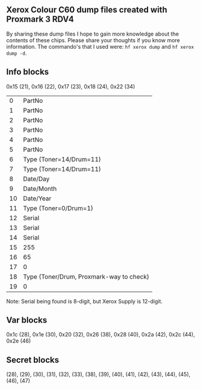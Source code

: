 Xerox Colour C60 dump files created with Proxmark 3 RDV4
---

By sharing these dump files I hope to gain more knowledge about the contents of these chips. Please share your thoughts if you know more information.
The commando's that I used were: `hf xerox dump` and `hf xerox dump -d`.

Info blocks
---
0x15 (21), 0x16 (22), 0x17 (23), 0x18 (24), 0x22 (34)

|     |       |
|-----|-------|
| 0   | PartNo|
| 1   | PartNo|
| 2   | PartNo|
| 3   | PartNo|
| 4   | PartNo|
| 5   | PartNo|
| 6   | Type (Toner=14/Drum=11)|
| 7   | Type (Toner=14/Drum=11)|
| 8   | Date/Day|
| 9   | Date/Month|
| 10  | Date/Year|
| 11  | Type (Toner=0/Drum=1)|
| 12  | Serial|
| 13  | Serial|
| 14  | Serial|
| 15  | 255|
| 16  | 65|
| 17  | 0|
| 18  | Type (Toner/Drum, Proxmark-way to check)|
| 19  | 0|

Note: Serial being found is 8-digit, but Xerox Supply is 12-digit.

Var blocks
---
0x1c (28), 0x1e (30), 0x20 (32), 0x26 (38), 0x28 (40), 0x2a (42), 0x2c (44), 0x2e (46)

Secret blocks
---
(28), (29), (30), (31), (32), (33), (38), (39), (40), (41), (42), (43), (44), (45), (46), (47)

